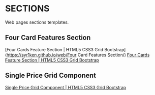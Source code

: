 # SECTIONS
Web pages sections templates.  
## Four Card Features Section  
[Four Cards Feature Section | HTML5 CSS3 Grid Bootstrap](https://syr1ken.github.io/web/Four Card Features Section/)
<a href="https://syr1ken.github.io/web/Four Card Features Section/"> Four Cards Feature Section | HTML5 CSS3 Grid Bootstrap</a>  
## Single Price Grid Component
<a href="https://syr1ken.github.io/web/Single Price Grid Component/"> Single Price Grid Component | HTML5 CSS3 Grid Bootstrap</a>  